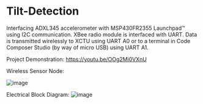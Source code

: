 # Tilt-Detection
Interfacing ADXL345 accelerometer with MSP430FR2355 Launchpad™ using I2C communication. XBee radio module is interfaced with UART. Data is transmitted wirelessly to XCTU using UART A0 or to a terminal in Code Composer Studio (by way of micro USB) using UART A1.

Project Demonstration: https://youtu.be/OOg2Mi0VXnU

Wireless Sensor Node: 


![image](https://user-images.githubusercontent.com/80700675/112725052-8b929e80-8eec-11eb-865c-d2ba599fafb8.png)

Electrical Block Diagram:
![image](https://user-images.githubusercontent.com/80700675/111220008-071c5380-85af-11eb-822c-d927f59c61b5.png)
